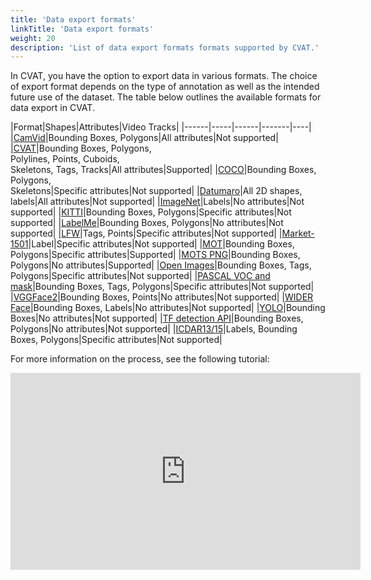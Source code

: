 ```yaml
---
title: 'Data export formats'
linkTitle: 'Data export formats'
weight: 20
description: 'List of data export formats formats supported by CVAT.'
---
```


In CVAT, you have the option to export data in various formats.
The choice of export format depends on the type of annotation as
well as the intended future use of the dataset.
The table below outlines the available formats for data export in CVAT.

<!--lint disable maximum-line-length-->

|Format|Shapes|Attributes|Video Tracks|
|------|-----|------|-------|----|
|[CamVid](format-camvid)|Bounding Boxes, Polygons|All attributes|Not supported|
|[CVAT](format-cvat)|Bounding Boxes, Polygons, <br>Polylines, Points, Cuboids, <br>Skeletons, Tags, Tracks|All attributes|Supported|
|[COCO](format-coco)|Bounding Boxes, Polygons, <br> Skeletons|Specific attributes|Not supported|
|[Datumaro](format-datumaro)|All 2D shapes, labels|All attributes|Not supported|
|[ImageNet](format-imagenet)|Labels|No attributes|Not supported|
|[KITTI](format-kitti)|Bounding Boxes, Polygons|Specific attributes|Not supported|
|[LabelMe](format-labelme)|Bounding Boxes, Polygons|No attributes|Not supported|
|[LFW](format-lfw)|Tags, Points|Specific attributes|Not supported|
|[Market-1501](format-market1501)|Label|Specific attributes|Not supported|
|[MOT](format-mot)|Bounding Boxes, Polygons|Specific attributes|Supported|
|[MOTS PNG](format-mots)|Bounding Boxes, Polygons|No attributes|Supported|
|[Open Images](format-openimages)|Bounding Boxes, Tags, Polygons|Specific attributes|Not supported|
|[PASCAL VOC and mask](format-voc)|Bounding Boxes, Tags, Polygons|Specific attributes|Not supported|
|[VGGFace2](format-vggface2)|Bounding Boxes, Points|No attributes|Not supported|
|[WIDER Face](format-widerface)|Bounding Boxes, Labels|No attributes|Not supported|
|[YOLO](format-yolo)|Bounding Boxes|No attributes|Not supported|
|[TF detection API](format-tfrecord)|Bounding Boxes, Polygons|No attributes|Not supported|
|[ICDAR13/15](format-icdar)|Labels, Bounding Boxes, Polygons|Specific attributes|Not supported|


<!--lint enable maximum-line-length-->

For more information on the process, see the following tutorial:

<!--lint disable maximum-line-length-->


<iframe width="560" height="315" src="https://www.youtube.com/embed/gzjVpVV9orE?si=2tiBIqts8nk_byTH" title="YouTube video player" frameborder="0" allow="accelerometer; autoplay; clipboard-write; encrypted-media; gyroscope; picture-in-picture; web-share" allowfullscreen></iframe>

<!--lint enable maximum-line-length-->


